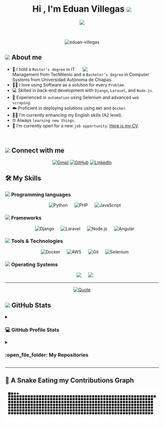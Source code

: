 <h1 align="center">Hi , I'm Eduan Villegas <img src="https://media.giphy.com/media/hvRJCLFzcasrR4ia7z/giphy.gif" width="35"></h1>
<p align="center">
  <a href="https://github.com/DenverCoder1/readme-typing-svg"><img src="https://readme-typing-svg.herokuapp.com?font=Time+New+Roman&color=%23C8BE25&size=25&center=true&vCenter=true&width=600&height=100&lines=Software+Engineer;Scrum+Master+Certified;Full-Stack+Developer;Automation+Specialist;Always+learning+new+things"></a>
</p>

<br>

<p align="center"> 
	<img src="https://komarev.com/ghpvc/?username=eduan-villegas&label=Profile%20views&color=0047AB&style=plastic?" alt="eduan-villegas" height=25px, width=160px/> 
</p>

## <picture><img src="https://github.com/7oSkaaa/7oSkaaa/blob/main/Images/about_me.gif?raw=true" width=50px></picture> About me

<picture> <img align="right" src="https://github.com/7oSkaaa/7oSkaaa/blob/main/Images/Right_Side.gif?raw=true" width=250px></picture>

- :school: I hold a `Master’s degree` in IT Management from TecMilenio and a `Bachelor’s degree` in Computer Systems from Universidad Autónoma de Chiapas.
- :technologist: I love using Software as a solution for every `Problem`.
- :computer: Skilled in back-end development with `Django`, `Laravel`, and `Node.js`.
- :robot: Experienced in `automation` using Selenium and advanced `web scraping`.
- :cloud: Proficient in deploying solutions using `AWS` and `Docker`.
- :student: I’m currently enhancing my English skills (A2 level).
- :nerd_face: Always `learning new things`.
- :thinking: I’m currently open for a new `job opportunity`. [Here is my CV](https://eduan-villegas.com).
<br>

## <picture> <img src="https://github.com/7oSkaaa/7oSkaaa/blob/main/Images/Connect-with-me.gif?raw=true" width=100px> </picture> Connect with me
<p align="center">
	<a href="mailto:eduan_villegas@hotmail.com"><img img src="https://img.shields.io/badge/gmail-%23EA4335.svg?style=plastic&logo=gmail&logoColor=white" alt="Gmail"/></a>
	<a href="https://github.com/eduan-villegas"><img src="https://img.shields.io/badge/github-%23181717.svg?style=plastic&logo=github&logoColor=white" alt="GitHub"/></a>
	<a href="www.linkedin.com/in/eduan-alfredo-villegas-ruiz"><img src="https://img.shields.io/badge/linkedin-%230A66C2.svg?style=plastic&logo=linkedin&logoColor=white" alt="LinkedIn"/></a>
</p>

## 🛠️ My Skills

### <picture> <img src = "https://github.com/7oSkaaa/7oSkaaa/blob/main/Images/Programming_Languages.gif?raw=true" width = 50px>  </picture> Programming languages
<p align="center"> 
  &emsp; <img alt="Python" src="https://img.shields.io/badge/Python-%2314354C.svg?style=plastic&logo=python&logoColor=white">
  &emsp; <img alt="PHP" src="https://img.shields.io/badge/PHP-%23777BB4.svg?style=plastic&logo=php&logoColor=white">
  &emsp; <img alt="JavaScript" src="https://img.shields.io/badge/JavaScript-%23F7DF1E.svg?style=plastic&logo=javascript&logoColor=black">
</p>

### <picture> <img src = "https://github.com/7oSkaaa/7oSkaaa/blob/main/Images/IDEs.gif?raw=true" width = 50px>  </picture> Frameworks
<p align="center">
  &emsp; <img alt="Django" src="https://img.shields.io/badge/Django-%23092E20.svg?style=plastic&logo=django&logoColor=white">
  &emsp; <img alt="Laravel" src="https://img.shields.io/badge/Laravel-%23FF2D20.svg?style=plastic&logo=laravel&logoColor=white">
  &emsp; <img alt="Node.js" src="https://img.shields.io/badge/Node.js-%23339933.svg?style=plastic&logo=node.js&logoColor=white">
  &emsp; <img alt="Angular" src="https://img.shields.io/badge/Angular-%23DD0031.svg?style=plastic&logo=angular&logoColor=white">
</p>

### <picture> <img src = "https://github.com/7oSkaaa/7oSkaaa/blob/main/Images/Software_Tools.gif?raw=true" width = 50px>  </picture> Tools & Technologies
<p align="center">
  &emsp; <img alt="Docker" src="https://img.shields.io/badge/Docker-%232496ED.svg?style=plastic&logo=docker&logoColor=white">
  &emsp; <img alt="AWS" src="https://img.shields.io/badge/Amazon%20AWS-%23FF9900.svg?style=plastic&logo=amazonaws&logoColor=white">
  &emsp; <img alt="Git" src="https://img.shields.io/badge/Git-%23F05033.svg?style=plastic&logo=git&logoColor=white">
  &emsp; <img alt="Selenium" src="https://img.shields.io/badge/Selenium-%2343B02A.svg?style=plastic&logo=selenium&logoColor=white">
</p>

### <picture> <img src = "https://github.com/7oSkaaa/7oSkaaa/blob/main/Images/OS.gif?raw=true" width = 50px>  </picture> Operating Systems
<p align="center">
  &emsp; <img src="https://img.shields.io/badge/Windows-0078D6?style=plastic&logo=windows&logoColor=white">
  &emsp; <img src="https://img.shields.io/badge/Linux-FCC624?style=plastic&logo=linux&logoColor=black">
</p>

---

<p align="center">
	<a href="https://github.com/piyushsuthar/github-readme-quotes"> <img alt="Quote" src="https://quotes-github-readme.vercel.app/api?type=horizontal&theme=tokyonight&animation=grow_out_in&quoteCategory=programming"></a>
</p>

## <picture> <img src="https://github.com/7oSkaaa/7oSkaaa/blob/main/Images/Statistics.gif?raw=true" width=50px> </picture> GitHub Stats

<details>
  <summary><h3>💻 GitHub Profile Stats</h3></summary>
  <p align="center">
    <a href="https://github.com/anuraghazra/github-readme-stats">
      <img alt="Eduan Villegas's Github Stats" src="https://github-readme-stats.vercel.app/api?username=eduan-villegas&show_icons=true&count_private=true&locale=en&theme=tokyonight&layout=compact" height="230px"/>
    </a>
    <a href="https://github.com/anuraghazra/github-readme-stats">
      <img alt="Top Languages" src="https://github-readme-stats.vercel.app/api/top-langs?username=eduan-villegas&langs_count=10&show_icons=true&locale=en&theme=tokyonight" height="230px"/>
    </a>
  </p>
</details>

<details>
  <summary><h3> :open_file_folder: My Repositories </h3></summary>	
<div>
  <p align="center">
	<a href="https://github.com/eduan-villegas/getxerpa">
      		<img src="https://github-readme-stats.vercel.app/api/pin/?username=eduan-villegas&repo=getxerpa&theme=tokyonight" alt="GitHub Stats" />
    	</a>
	<a href="https://github.com/eduan-villegas/saucedemo">
      		<img src="https://github-readme-stats.vercel.app/api/pin/?username=eduan-villegas&repo=saucedemo&theme=tokyonight" alt="GitHub Stats" />
    	</a>
	  
  </p>
</div>
</details>

---
 ## 🐍 A Snake Eating my Contributions Graph
<p align = "center">
	<img src = "https://github.com/7oSkaaa/7oSkaaa/blob/output/github-contribution-grid-snake.svg?" alt = "Snake Game"/>
</p>
